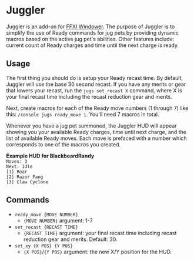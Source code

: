 # Juggler
Juggler is an add-on for [FFXI Windower](http://windower.net/). The purpose of Juggler is to simplify the use of Ready commands for jug pets by providing dynamic macros based on the active jug pet's abilities. Other features include: current count of Ready charges and time until the next charge is ready.

## Usage
The first thing you should do is setup your Ready recast time. By default, Juggler will use the base 30 second recast. If you have any merits or gear that lowers your recast, run the `jugs set_recast X` command, where X is your final recast time including the recast reduction gear and merits.

Next, create macros for each of the Ready move numbers (1 through 7) like this: `/console jugs ready_move 1`. You'll need 7 macros in total.

Whenever you have a jug pet summoned, the Juggler HUD will appear showing you your available Ready charges, time until next charge, and the list of available Ready moves. Each move is prefaced with a number which corresponds to one of the macros you created.

**Example HUD for BlackbeardRandy**  
`Moves: 3`  
`Next: Idle`  
`[1] Roar`  
`[2] Razor Fang`  
`[3] Claw Cyclone`  

## Commands
* `ready_move {MOVE NUMBER}`
  * `{MOVE NUMBER}` argument: 1-7
* `set_recast {RECAST TIME}`
  * `{RECAST TIME}` argument: your final recast time including recast reduction gear and merits. Default: 30.
* `set_xy {X POS} {Y POS}`
  * `{X POS}`/`{Y POS}` argument: the new X/Y position for the HUD.
